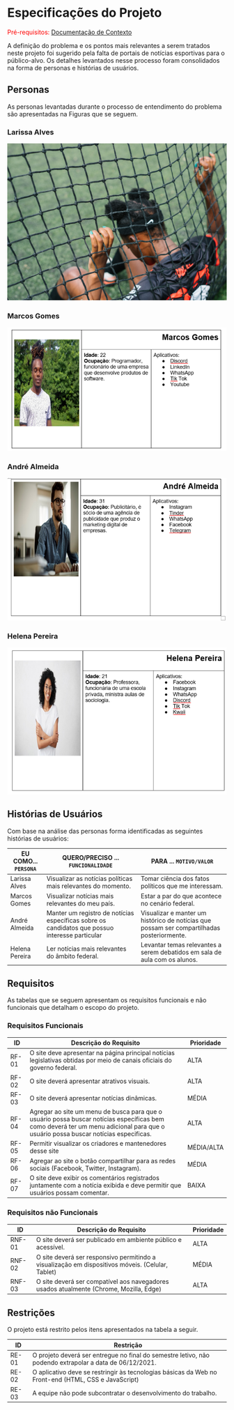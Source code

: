 # Especificações do Projeto

<span style="color:red">Pré-requisitos: <a href="1-Documentação de Contexto.md"> Documentação de Contexto</a></span>

A definição do problema e os pontos mais relevantes a serem tratados neste projeto foi sugerido pela falta de portais de notícias esportivas para o público-alvo. Os detalhes levantados nesse processo foram consolidados na forma de personas e histórias de usuários.
## Personas

As personas levantadas durante o processo de entendimento do problema são apresentadas na Figuras que se seguem.

 ### Larissa Alves

<img src = "src/socccer girl.jpg">


 ### Marcos Gomes
 
 <img src = "https://github.com/ICEI-PUC-Minas-PMV-ADS/pmv-ads-2021-2-e1-proj-web-t1-informacoes-legislativas/blob/main/src/ma.png?raw=true">


### 	André Almeida

<img src = "https://github.com/ICEI-PUC-Minas-PMV-ADS/pmv-ads-2021-2-e1-proj-web-t1-informacoes-legislativas/blob/main/src/An.png?raw=true">



### Helena Pereira 

<img src = "https://github.com/ICEI-PUC-Minas-PMV-ADS/pmv-ads-2021-2-e1-proj-web-t1-informacoes-legislativas/blob/main/src/he.png?raw=true">




## Histórias de Usuários

Com base na análise das personas forma identificadas as seguintes histórias de usuários:

|EU COMO... `PERSONA`| QUERO/PRECISO ... `FUNCIONALIDADE` |PARA ... `MOTIVO/VALOR`                 |
|--------------------|------------------------------------|----------------------------------------|
|Larissa Alves       | Visualizar as notícias políticas mais relevantes do momento.                                  | Tomar ciência dos fatos políticos que me interessam.|
|Marcos Gomes        | Visualizar notícias mais relevantes do meu país.                                              | Estar a par do que acontece no cenário federal.     |
|André Almeida       |Manter um registro de notícias específicas sobre os candidatos que possuo interesse particular | Visualizar e manter um histórico de notícias que possam ser compartilhadas posteriormente.               |
|Helena Pereira      | Ler notícias mais relevantes do âmbito federal.              | Levantar temas relevantes a serem debatidos em sala de aula com os alunos. |

## Requisitos

As tabelas que se seguem apresentam os requisitos funcionais e não funcionais que detalham o escopo do projeto.

### Requisitos Funcionais

|ID    | Descrição do Requisito  | Prioridade |
|------|-----------------------------------------------------------------------------------------------------------------------------|------|
|RF-01| O site deve apresentar na página principal notícias legislativas obtidas por meio de canais oficiais do governo federal.    | ALTA | 
|RF-02| O site deverá apresentar atrativos visuais.                                                                                 | ALTA |
|RF-03| O site deverá apresentar notícias dinâmicas.                                                                                | MÉDIA | 
|RF-04| Agregar ao site um menu de busca para que o usuário possa buscar notícias específicas bem como deverá ter um menu adicional para que o usuário possa buscar notícias especificas.                                                                                                                         | ALTA |
|RF-05| Permitir visualizar os criadores e mantenedores desse site                                                                  | MÉDIA/ALTA | 
|RF-06| Agregar ao site o botão compartilhar para as redes sociais (Facebook, Twitter, Instagram).                                  | MÉDIA |
|RF-07| O site deve exibir os comentários registrados juntamente com a notícia exibida e deve permitir que usuários possam comentar.| BAIXA |

### Requisitos não Funcionais

|ID     | Descrição do Requisito  |Prioridade |
|-------|-------------------------|----|
|RNF-01| O site deverá ser publicado em ambiente público e acessível. | ALTA | 
|RNF-02| O site deverá ser responsivo permitindo a visualização em dispositivos móveis. (Celular, Tablet)|  MÉDIA | 
|RNF-03| O site deverá ser compatível aos navegadores usados atualmente (Chrome, Mozilla, Edge) |  ALTA | 


## Restrições

O projeto está restrito pelos itens apresentados na tabela a seguir.

|ID| Restrição                                             |
|--|-------------------------------------------------------|
|RE-01| O projeto deverá ser entregue no final do semestre letivo, não podendo extrapolar a data de 06/12/2021. |
|RE-02| O aplicativo deve se restringir às tecnologias básicas da Web no Front-end (HTML, CSS e JavaScript)        |
|RE-03| A equipe não pode subcontratar o desenvolvimento do trabalho.        |



